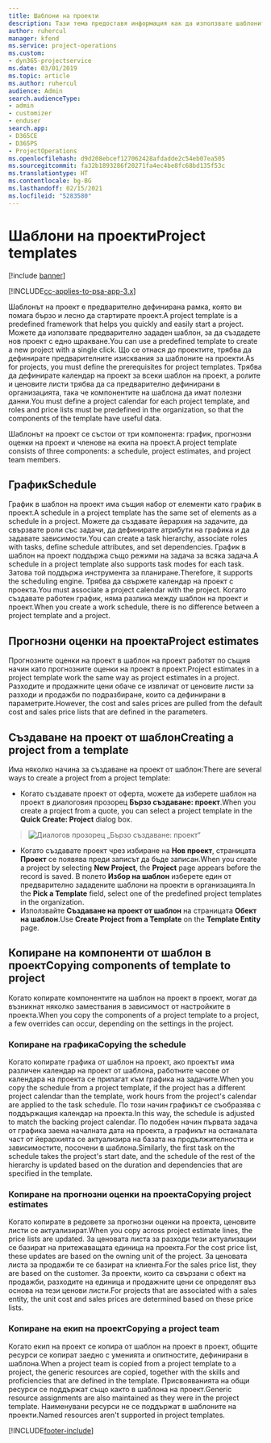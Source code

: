 ```yaml
---
title: Шаблони на проекти
description: Тази тема предоставя информация как да използвате шаблоните за проекти за бърза настройка на проекти.
author: ruhercul
manager: kfend
ms.service: project-operations
ms.custom:
- dyn365-projectservice
ms.date: 03/01/2019
ms.topic: article
ms.author: ruhercul
audience: Admin
search.audienceType:
- admin
- customizer
- enduser
search.app:
- D365CE
- D365PS
- ProjectOperations
ms.openlocfilehash: d9d208ebcef127062428afdadde2c54eb07ea505
ms.sourcegitcommit: fa32b1893286f20271fa4ec4be8fc68bd135f53c
ms.translationtype: HT
ms.contentlocale: bg-BG
ms.lasthandoff: 02/15/2021
ms.locfileid: "5283580"
---
```

# <a name="project-templates"></a><span data-ttu-id="c7da4-103">Шаблони на проекти</span><span class="sxs-lookup"><span data-stu-id="c7da4-103">Project templates</span></span> 

[!include [banner](../includes/psa-now-project-operations.md)]

[!INCLUDE[cc-applies-to-psa-app-3.x](../includes/cc-applies-to-psa-app-3x.md)]

<span data-ttu-id="c7da4-104">Шаблонът на проект е предварително дефинирана рамка, която ви помага бързо и лесно да стартирате проект.</span><span class="sxs-lookup"><span data-stu-id="c7da4-104">A project template is a predefined framework that helps you quickly and easily start a project.</span></span> <span data-ttu-id="c7da4-105">Можете да използвате предварително зададен шаблон, за да създадете нов проект с едно щракване.</span><span class="sxs-lookup"><span data-stu-id="c7da4-105">You can use a predefined template to create a new project with a single click.</span></span> <span data-ttu-id="c7da4-106">Що се отнася до проектите, трябва да дефинирате предварителните изисквания за шаблоните на проекти.</span><span class="sxs-lookup"><span data-stu-id="c7da4-106">As for projects, you must define the prerequisites for project templates.</span></span> <span data-ttu-id="c7da4-107">Трябва да дефинирате календар на проект за всеки шаблон на проект, а ролите и ценовите листи трябва да са предварително дефинирани в организацията, така че компонентите на шаблона да имат полезни данни.</span><span class="sxs-lookup"><span data-stu-id="c7da4-107">You must define a project calendar for each project template, and roles and price lists must be predefined in the organization, so that the components of the template have useful data.</span></span>

<span data-ttu-id="c7da4-108">Шаблонът на проект се състои от три компонента: график, прогнозни оценки на проект и членове на екипа на проект.</span><span class="sxs-lookup"><span data-stu-id="c7da4-108">A project template consists of three components: a schedule, project estimates, and project team members.</span></span>

## <a name="schedule"></a><span data-ttu-id="c7da4-109">График</span><span class="sxs-lookup"><span data-stu-id="c7da4-109">Schedule</span></span>

<span data-ttu-id="c7da4-110">График в шаблон на проект има същия набор от елементи като график в проект.</span><span class="sxs-lookup"><span data-stu-id="c7da4-110">A schedule in a project template has the same set of elements as a schedule in a project.</span></span> <span data-ttu-id="c7da4-111">Можете да създавате йерархия на задачите, да свързвате роли със задачи, да дефинирате атрибути на графика и да задавате зависимости.</span><span class="sxs-lookup"><span data-stu-id="c7da4-111">You can create a task hierarchy, associate roles with tasks, define schedule attributes, and set dependencies.</span></span> <span data-ttu-id="c7da4-112">График в шаблон на проект поддържа също режими на задача за всяка задача.</span><span class="sxs-lookup"><span data-stu-id="c7da4-112">A schedule in a project template also supports task modes for each task.</span></span> <span data-ttu-id="c7da4-113">Затова той поддържа инструмента за планиране.</span><span class="sxs-lookup"><span data-stu-id="c7da4-113">Therefore, it supports the scheduling engine.</span></span> <span data-ttu-id="c7da4-114">Трябва да свържете календар на проект с проекта.</span><span class="sxs-lookup"><span data-stu-id="c7da4-114">You must associate a project calendar with the project.</span></span> <span data-ttu-id="c7da4-115">Когато създавате работен график, няма разлика между шаблон на проект и проект.</span><span class="sxs-lookup"><span data-stu-id="c7da4-115">When you create a work schedule, there is no difference between a project template and a project.</span></span>

## <a name="project-estimates"></a><span data-ttu-id="c7da4-116">Прогнозни оценки на проекта</span><span class="sxs-lookup"><span data-stu-id="c7da4-116">Project estimates</span></span>

<span data-ttu-id="c7da4-117">Прогнозните оценки на проект в шаблон на проект работят по същия начин като прогнозните оценки на проект в проект.</span><span class="sxs-lookup"><span data-stu-id="c7da4-117">Project estimates in a project template work the same way as project estimates in a project.</span></span> <span data-ttu-id="c7da4-118">Разходите и продажните цени обаче се извличат от ценовите листи за разходи и продажби по подразбиране, които са дефинирани в параметрите.</span><span class="sxs-lookup"><span data-stu-id="c7da4-118">However, the cost and sales prices are pulled from the default cost and sales price lists that are defined in the parameters.</span></span>

## <a name="creating-a-project-from-a-template"></a><span data-ttu-id="c7da4-119">Създаване на проект от шаблон</span><span class="sxs-lookup"><span data-stu-id="c7da4-119">Creating a project from a template</span></span>
 
<span data-ttu-id="c7da4-120">Има няколко начина за създаване на проект от шаблон:</span><span class="sxs-lookup"><span data-stu-id="c7da4-120">There are several ways to create a project from a project template:</span></span>

- <span data-ttu-id="c7da4-121">Когато създавате проект от оферта, можете да изберете шаблон на проект в диалоговия прозорец **Бързо създаване: проект**.</span><span class="sxs-lookup"><span data-stu-id="c7da4-121">When you create a project from a quote, you can select a project template in the **Quick Create: Project** dialog box.</span></span>

> ![Диалогов прозорец „Бързо създаване: проект“](media/project-11.png)

- <span data-ttu-id="c7da4-123">Когато създавате проект чрез избиране на **Нов проект**, страницата **Проект** се появява преди записът да бъде записан.</span><span class="sxs-lookup"><span data-stu-id="c7da4-123">When you create a project by selecting **New Project**, the **Project** page appears before the record is saved.</span></span> <span data-ttu-id="c7da4-124">В полето **Избор на шаблон** изберете един от предварително зададените шаблони на проекти в организацията.</span><span class="sxs-lookup"><span data-stu-id="c7da4-124">In the **Pick a Template** field, select one of the predefined project templates in the organization.</span></span>
- <span data-ttu-id="c7da4-125">Използвайте **Създаване на проект от шаблон** на страницата **Обект на шаблон**.</span><span class="sxs-lookup"><span data-stu-id="c7da4-125">Use **Create Project from a Template** on the **Template Entity** page.</span></span>

## <a name="copying-components-of-template-to-project"></a><span data-ttu-id="c7da4-126">Копиране на компоненти от шаблон в проект</span><span class="sxs-lookup"><span data-stu-id="c7da4-126">Copying components of template to project</span></span>

<span data-ttu-id="c7da4-127">Когато копирате компонентите на шаблон на проект в проект, могат да възникнат няколко замествания в зависимост от настройките в проекта.</span><span class="sxs-lookup"><span data-stu-id="c7da4-127">When you copy the components of a project template to a project, a few overrides can occur, depending on the settings in the project.</span></span>

### <a name="copying-the-schedule"></a><span data-ttu-id="c7da4-128">Копиране на графика</span><span class="sxs-lookup"><span data-stu-id="c7da4-128">Copying the schedule</span></span>

<span data-ttu-id="c7da4-129">Когато копирате графика от шаблон на проект, ако проектът има различен календар на проект от шаблона, работните часове от календара на проекта се прилагат към графика на задачите.</span><span class="sxs-lookup"><span data-stu-id="c7da4-129">When you copy the schedule from a project template, if the project has a different project calendar than the template, work hours from the project's calendar are applied to the task schedule.</span></span> <span data-ttu-id="c7da4-130">По този начин графикът се съобразява с поддържащия календар на проекта.</span><span class="sxs-lookup"><span data-stu-id="c7da4-130">In this way, the schedule is adjusted to match the backing project calendar.</span></span> <span data-ttu-id="c7da4-131">По подобен начин първата задача от графика заема началната дата на проекта, а графикът на останалата част от йерархията се актуализира на базата на продължителността и зависимостите, посочени в шаблона.</span><span class="sxs-lookup"><span data-stu-id="c7da4-131">Similarly, the first task on the schedule takes the project's start date, and the schedule of the rest of the hierarchy is updated based on the duration and dependencies that are specified in the template.</span></span> 

### <a name="copying-project-estimates"></a><span data-ttu-id="c7da4-132">Копиране на прогнозни оценки на проекта</span><span class="sxs-lookup"><span data-stu-id="c7da4-132">Copying project estimates</span></span> 

<span data-ttu-id="c7da4-133">Когато копирате в редовете за прогнозни оценки на проекта, ценовите листи се актуализират.</span><span class="sxs-lookup"><span data-stu-id="c7da4-133">When you copy across project estimate lines, the price lists are updated.</span></span> <span data-ttu-id="c7da4-134">За ценовата листа за разходи тези актуализации се базират на притежаващата единица на проекта.</span><span class="sxs-lookup"><span data-stu-id="c7da4-134">For the cost price list, these updates are based on the owning unit of the project.</span></span> <span data-ttu-id="c7da4-135">За ценовата листа за продажби те се базират на клиента.</span><span class="sxs-lookup"><span data-stu-id="c7da4-135">For the sales price list, they are based on the customer.</span></span> <span data-ttu-id="c7da4-136">За проекти, които са свързани с обект на продажби, разходите на единица и продажните цени се определят въз основа на тези ценови листи.</span><span class="sxs-lookup"><span data-stu-id="c7da4-136">For projects that are associated with a sales entity, the unit cost and sales prices are determined based on these price lists.</span></span>

### <a name="copying-a-project-team"></a><span data-ttu-id="c7da4-137">Копиране на екип на проект</span><span class="sxs-lookup"><span data-stu-id="c7da4-137">Copying a project team</span></span>

<span data-ttu-id="c7da4-138">Когато екип на проект се копира от шаблон на проект в проект, общите ресурси се копират заедно с уменията и опитностите, дефинирани в шаблона.</span><span class="sxs-lookup"><span data-stu-id="c7da4-138">When a project team is copied from a project template to a project, the generic resources are copied, together with the skills and proficiencies that are defined in the template.</span></span> <span data-ttu-id="c7da4-139">Присвояванията на общи ресурси се поддържат също както в шаблона на проект.</span><span class="sxs-lookup"><span data-stu-id="c7da4-139">Generic resource assignments are also maintained as they were in the project template.</span></span> <span data-ttu-id="c7da4-140">Наименувани ресурси не се поддържат в шаблоните на проекти.</span><span class="sxs-lookup"><span data-stu-id="c7da4-140">Named resources aren't supported in project templates.</span></span>


[!INCLUDE[footer-include](../includes/footer-banner.md)]